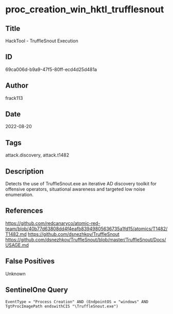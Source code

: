 # proc_creation_win_hktl_trufflesnout

## Title
HackTool - TruffleSnout Execution

## ID
69ca006d-b9a9-47f5-80ff-ecd4d25d481a

## Author
frack113

## Date
2022-08-20

## Tags
attack.discovery, attack.t1482

## Description
Detects the use of TruffleSnout.exe an iterative AD discovery toolkit for offensive operators, situational awareness and targeted low noise enumeration.

## References
https://github.com/redcanaryco/atomic-red-team/blob/40b77d63808dd4f4eafb83949805636735a1fd15/atomics/T1482/T1482.md
https://github.com/dsnezhkov/TruffleSnout
https://github.com/dsnezhkov/TruffleSnout/blob/master/TruffleSnout/Docs/USAGE.md

## False Positives
Unknown

## SentinelOne Query
```
EventType = "Process Creation" AND (EndpointOS = "windows" AND TgtProcImagePath endswithCIS "\TruffleSnout.exe")

```